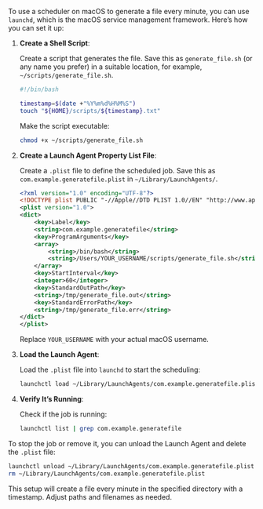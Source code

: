 To use a scheduler on macOS to generate a file every minute, you can use `launchd`, which is the macOS service management framework. Here’s how you can set it up:

1. **Create a Shell Script**:

   Create a script that generates the file. Save this as `generate_file.sh` (or any name you prefer) in a suitable location, for example, `~/scripts/generate_file.sh`.

   ```bash
   #!/bin/bash

   timestamp=$(date +"%Y%m%d%H%M%S")
   touch "${HOME}/scripts/${timestamp}.txt"
   ```

   Make the script executable:

   ```bash
   chmod +x ~/scripts/generate_file.sh
   ```

2. **Create a Launch Agent Property List File**:

   Create a `.plist` file to define the scheduled job. Save this as `com.example.generatefile.plist` in `~/Library/LaunchAgents/`.

   ```xml
   <?xml version="1.0" encoding="UTF-8"?>
   <!DOCTYPE plist PUBLIC "-//Apple//DTD PLIST 1.0//EN" "http://www.apple.com/DTDs/PropertyList-1.0.dtd">
   <plist version="1.0">
   <dict>
       <key>Label</key>
       <string>com.example.generatefile</string>
       <key>ProgramArguments</key>
       <array>
           <string>/bin/bash</string>
           <string>/Users/YOUR_USERNAME/scripts/generate_file.sh</string>
       </array>
       <key>StartInterval</key>
       <integer>60</integer>
       <key>StandardOutPath</key>
       <string>/tmp/generate_file.out</string>
       <key>StandardErrorPath</key>
       <string>/tmp/generate_file.err</string>
   </dict>
   </plist>
   ```

   Replace `YOUR_USERNAME` with your actual macOS username.

3. **Load the Launch Agent**:

   Load the `.plist` file into `launchd` to start the scheduling:

   ```bash
   launchctl load ~/Library/LaunchAgents/com.example.generatefile.plist
   ```

4. **Verify It’s Running**:

   Check if the job is running:

   ```bash
   launchctl list | grep com.example.generatefile
   ```

To stop the job or remove it, you can unload the Launch Agent and delete the `.plist` file:

```bash
launchctl unload ~/Library/LaunchAgents/com.example.generatefile.plist
rm ~/Library/LaunchAgents/com.example.generatefile.plist
```

This setup will create a file every minute in the specified directory with a timestamp. Adjust paths and filenames as needed.
